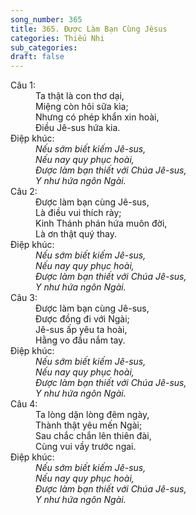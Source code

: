 ```yaml
---
song_number: 365
title: 365. Được Làm Bạn Cùng Jêsus
categories: Thiếu Nhi
sub_categories: 
draft: false
---
```

<dl><dt>Câu 1:</dt><dd data-verse="1">Ta thật là con thơ dại, <br/>Miệng còn hôi sữa kìa; <br/>Nhưng có phép khẩn xin hoài, <br/>Điều Jê-sus hứa kia. </dd><dt>Điệp khúc:</dt><dd data-chorus="1"><em>Nếu sớm biết kiếm Jê-sus, <br/>Nếu nay quy phục hoài, <br/>Được làm bạn thiết với Chúa Jê-sus, <br/>Y như hứa ngôn Ngài. </em></dd><dt>Câu 2:</dt><dd data-verse="2">Được làm bạn cùng Jê-sus, <br/>Là điều vui thích rày; <br/>Kinh Thánh phán hứa muôn đời, <br/>Là ơn thật quý thay. </dd><dt>Điệp khúc:</dt><dd data-chorus="1"><em>Nếu sớm biết kiếm Jê-sus, <br/>Nếu nay quy phục hoài, <br/>Được làm bạn thiết với Chúa Jê-sus, <br/>Y như hứa ngôn Ngài. </em></dd><dt>Câu 3:</dt><dd data-verse="3">Được làm bạn cùng Jê-sus, <br/>Được đồng đi với Ngài; <br/>Jê-sus ấp yêu ta hoài, <br/>Hằng vo đầu nắm tay. </dd><dt>Điệp khúc:</dt><dd data-chorus="1"><em>Nếu sớm biết kiếm Jê-sus, <br/>Nếu nay quy phục hoài, <br/>Được làm bạn thiết với Chúa Jê-sus, <br/>Y như hứa ngôn Ngài. </em></dd><dt>Câu 4:</dt><dd data-verse="4">Ta lòng dặn lòng đêm ngày, <br/>Thành thật yêu mến Ngài; <br/>Sau chắc chắn lên thiên đài, <br/>Cùng vui vầy trước ngai. </dd><dt>Điệp khúc:</dt><dd data-chorus="1"><em>Nếu sớm biết kiếm Jê-sus, <br/>Nếu nay quy phục hoài, <br/>Được làm bạn thiết với Chúa Jê-sus, <br/>Y như hứa ngôn Ngài. </em></dd></dl>